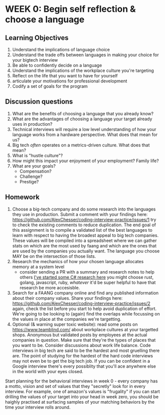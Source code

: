 # WEEK 0: Begin self reflection & choose a language

## Learning Objectives

1. Understand the implications of language choice
2. Understand the trade offs between languages in making your choice for your bigtech interview
3. Be able to confidently decide on a language
4. Understand the implications of the workplace culture you're targeting
5. Reflect on the life that you want to have for yourself
6. articulate your motivations for professional development
7. Codify a set of goals for the program

## Discussion questions

1. What are the benefits of choosing a language that you already know?
2. What are the advantages of choosing a language your target already uses in production?
3. Technical interviews will require a low level understanding of how your language works from a hardware perspective. What does that mean for us?
4. Big tech *often* operates on a metrics-driven culture. What does that mean?
5. What is "hustle culture"?
6. How might this impact your enjoyment of your employment? Family life?
7. What are your goals?
    * Compensation?
    * Challenge?
    * Prestige?

## Homework

1. Choose a big-tech company and do some research into the languages they use in production. Submit a comment with your findings here: https://github.com/AlexChesser/coding-interview-practice/issues/1 try to check the existing comments to reduce duplication. The end goal of this assignment is to compile a validated list of the best languages to learn with respect to having the broadest appeal to big tech companies. These values will be compiled into a spreadsheet where we can gather stats on which are the most used by faang and which are the ones that are used by the companies you actually want.  The language you choose MAY be on the intersection of those lists.
2. Research the mechanics of how your chosen language allocates memory at a system level
    * consider sending a PR with a summary and research notes to help others [I've started some C# research here](memory-management.md) you might choose rust, golang, javascript, ruby, *whatever* it'd be super helpful to have that research be more accesisble.
4. Search for a FAANG company online and find any published information about their company values. Share your findings here: https://github.com/AlexChesser/coding-interview-practice/issues/2 again, check the list before you start to help avoid duplication of effort.  We're going to be looking to (again) find the overlaps while focussing on the values in place at the companies we're targetting.
5. Optional (& warning super toxic website): read some posts on https://www.teamblind.com/ about workplace cultures at your targetted shops. Anonymous but validated posts by employees at the actual companies in question. Make sure that they're the types of places that you want to be. Consider discussions about work life balance. Code interviews in big tech are said to be the hardest and most gruelling there are. The point of studying for the hardest of the hard code interviews may not even be to get the big tech job. If you can be confident in a Google interview there's every possiblity that you'll ace anywhere else in the world with your eyes closed.

Start planning for the behavioral interviews in week 0 - every company has a motto, vision and set of values that they "secretly" look for in every interview. For example, one of amazon's values is "frugality" if you can start drilling the values of your target into your head in week zero, you should be haighly practised at surfacing samples of your matching behaviors by the time your interview rolls around.
